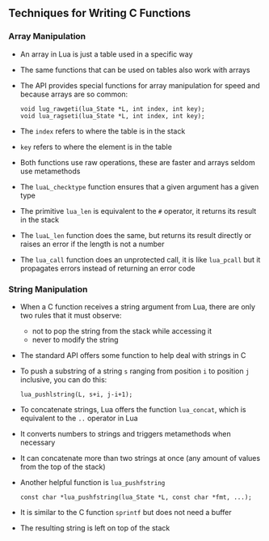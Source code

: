Techniques for Writing C Functions
----------------------------------

### Array Manipulation
- An array in Lua is just a table used in a specific way
- The same functions that can be used on tables also work
  with arrays
- The API provides special functions for array manipulation
  for speed and because arrays are so common:

    ~~~
    void lug_rawgeti(lua_State *L, int index, int key);
    void lua_ragseti(lua_State *L, int index, int key);
    ~~~

- The `index` refers to where the table is in the stack
- `key` refers to where the element is in the table
- Both functions use raw operations, these are faster
  and arrays seldom use metamethods
- The `luaL_checktype` function ensures that a given
  argument has a given type
- The primitive `lua_len` is equivalent to the `#` operator,
  it returns its result in the stack
- The `luaL_len` function does the same, but returns
  its result directly or raises an error if the length
  is not a number
- The `lua_call` function does an unprotected call,
  it is like `lua_pcall` but it propagates errors
  instead of returning an error code

### String Manipulation

- When a C function receives a string argument from
  Lua, there are only two rules that it must
  observe:
    - not to pop the string from the stack while
      accessing it
    - never to modify the string

- The standard API offers some function to help
  deal with strings in C
- To push a substring of a string `s` ranging from
  position `i` to position `j` inclusive, you can
  do this:

    ~~~
    lua_pushlstring(L, s+i, j-i+1);
    ~~~

- To concatenate strings, Lua offers the function
  `lua_concat`, which is equivalent to the `..`
  operator in Lua
- It converts numbers to strings and triggers
  metamethods when necessary
- It can concatenate more than two strings at
  once (any amount of values from the top of the
  stack)
- Another helpful function is `lua_pushfstring`

    ~~~
    const char *lua_pushfstring(lua_State *L, const char *fmt, ...);
    ~~~

- It is similar to the C function `sprintf` but
  does not need a buffer
- The resulting string is left on top of the stack

